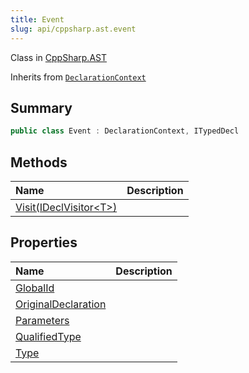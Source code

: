 ```yaml
---
title: Event
slug: api/cppsharp.ast.event
---
```

Class in [CppSharp.AST](/api/cppsharp/ast)

Inherits from [`DeclarationContext`](/api/cppsharp/ast/declarationcontext)

## Summary



```csharp
public class Event : DeclarationContext, ITypedDecl
```

## Methods

|Name|Description|
|:---|:---|
|[Visit\(IDeclVisitor\<T\>\)](/api/cppsharp/ast/event/visit)||

## Properties

|Name|Description|
|:---|:---|
|[GlobalId](/api/cppsharp/ast/event/globalid)||
|[OriginalDeclaration](/api/cppsharp/ast/event/originaldeclaration)||
|[Parameters](/api/cppsharp/ast/event/parameters)||
|[QualifiedType](/api/cppsharp/ast/event/qualifiedtype)||
|[Type](/api/cppsharp/ast/event/type)||

